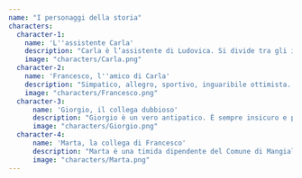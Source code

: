 ```yaml
---
name: "I personaggi della storia"
characters:
  character-1:
    name: 'L''assistente Carla'
    description: "Carla è l’assistente di Ludovica. Si divide tra gli impegni in ufficio (davvero tanti) e il suo secondo \"lavoro\" di mamma, cercando di essere quanto più presente in famiglia."
    image: "characters/Carla.png"
  character-2:
    name: 'Francesco, l''amico di Carla' 
    description: "Simpatico, allegro, sportivo, inguaribile ottimista. Francesco è amico di Carla. Lavora nel piccolo Comune di Mangialarancia, dove i due abitano."
    image: "characters/Francesco.png"
  character-3:
      name: 'Giorgio, il collega dubbioso'
      description: "Giorgio è un vero antipatico. È sempre insicuro e pone continuamente dubbi e difficoltà pronto a sottolineare ogni errore degli altri in modo non costruttivo. Davvero il collega che non vorresti avere!"
      image: "characters/Giorgio.png"
  character-4:
      name: 'Marta, la collega di Francesco'
      description: "Marta è una timida dipendente del Comune di Mangialarancia, lavora nello stesso ufficio di Francesco. In questo episodio scopriremo però che ha davvero delle qualità nascoste..."
      image: "characters/Marta.png"
---
```

